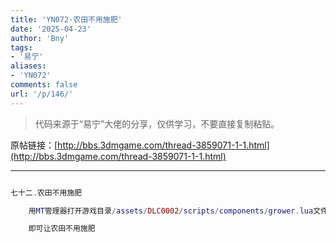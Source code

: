 ```yaml
---
title: 'YN072-农田不用施肥'
date: '2025-04-23'
author: 'Bny'
tags:
- '易宁'
aliases:
- 'YN072'
comments: false
url: '/p/146/'
---
```


> 代码来源于“易宁”大佬的分享，仅供学习，不要直接复制粘贴。

原帖链接：[http://bbs.3dmgame.com/thread-3859071-1-1.html](http://bbs.3dmgame.com/thread-3859071-1-1.html)

---

```lua  

七十二.农田不用施肥

	用MT管理器打开游戏目录/assets/DLC0002/scripts/components/grower.lua文件，将self.cycles_left = self.cycles_left - 1替换为self.cycles_left = self.cycles_left

	即可让农田不用施肥

```  

